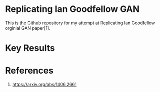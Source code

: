 # Replicating Ian Goodfellow GAN
This is the Github repository for my attempt at Replicating Ian Goodfellow orginial GAN paper[1]. 

# Key Results

# References
1. https://arxiv.org/abs/1406.2661
